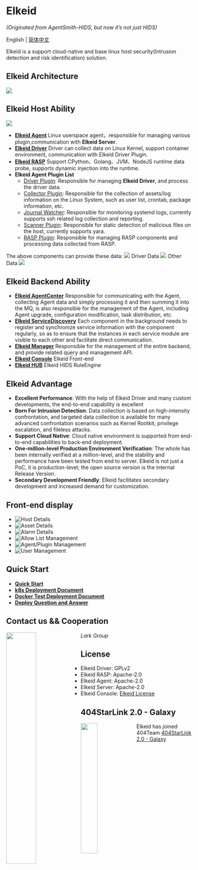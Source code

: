 # Elkeid

*(Originated from AgentSmith-HIDS, but now it’s not just HIDS)*

English | [简体中文](README-zh_CN.md)

Elkeid is a support cloud-native and base linux host security(Intrusion detection and risk identification) solution.

## Elkeid Architecture

<img src="server/docs/server.png"/>

##  Elkeid Host Ability
<img src="png/Ability_1.png"/>

* **[Elkeid Agent](agent)** Linux userspace agent，responsible for managing various plugin,communication with **Elkeid Server**.
* **[Elkeid Driver](driver)** Driver can collect data on Linux Kernel, support container environment, communication with Elkeid Driver Plugin.
* **[Elkeid RASP](rasp)** Support CPython、Golang、JVM、NodeJS runtime data probe, supports dynamic injection into the runtime.
* **Elkeid Agent Plugin List**
    * [Driver Plugin](plugins/driver): Responsible for managing **Elkeid Driver**, and process the driver data.
    * [Collector Plugin](plugins/collector): Responsible for the collection of assets/log information on the Linux System, such as user list, crontab, package information, etc.
    * [Journal Watcher](plugins/journal_watcher): Responsible for monitoring systemd logs, currently supports ssh related log collection and reporting.
    * [Scanner Plugin](plugins/scanner): Responsible for static detection of malicious files on the host, currently supports yara.
    * [RASP Plugin](rasp/plugin): Responsible for managing RASP components and processing data collected from RASP.


The above components can provide these data:
<img src="png/data_index.png"/>
Driver Data
<img src="png/data1.png"/>
Other Data
<img src="png/data2.png"/>


## Elkeid Backend Ability
* **[Elkeid AgentCenter](server/agent_center)** Responsible for communicating with the Agent, collecting Agent data and simply processing it and then summing it into the MQ, is also responsible for the management of the Agent, including Agent upgrade, configuration modification, task distribution, etc.
* **[Elkeid ServiceDiscovery](server/service_discovery)** Each component in the background needs to register and synchronize service information with the component regularly, so as to ensure that the instances in each service module are visible to each other and facilitate direct communication.
* **[Elkeid Manager](server/manager)** Responsible for the management of the entire backend, and provide related query and management API.
* **[Elkeid Console](server/web_console)** Elkeid Front-end
* **[Elkeid HUB](https://github.com/bytedance/Elkeid-HUB)** Elkeid HIDS RuleEngine

## Elkeid Advantage

* **Excellent Performance**: With the help of Elkeid Driver and many custom developments, the end-to-end capability is excellent
* **Born For Intrusion Detection**: Data collection is based on high-intensity confrontation, and targeted data collection is available for many advanced confrontation scenarios such as Kernel Rootkit, privilege escalation, and fileless attacks.
* **Support Cloud Native**: Cloud native environment is supported from end-to-end capabilities to back-end deployment.
* **One-million-level Production Environment Verification**: The whole has been internally verified at a million-level, and the stability and performance have been tested from end to server. Elkeid is not just a PoC, it is production-level; the open source version is the internal Release Version.
* **Secondary Development Friendly**: Elkeid facilitates secondary development and increased demand for customization.


## Front-end display
* Host Details
  <img src="png/console1.png" style="float:left;"/>
* Asset Details
  <img src="png/console2.png" style="float:left;"/>
* Alarm Details
  <img src="png/console3.png" style="float:left;"/>
* Allow List Management
  <img src="png/console6.png" style="float:left;"/>
* Agent/Plugin Management
  <img src="png/console4.png" style="float:left;"/>
* User Management
  <img src="png/console5.png" style="float:left;"/>

## Quick Start
* **[Quick Start](server/docs/quick-start.md)**
* **[k8s Deployment Document](server/docs/kubenates-install-zh_CN.md)**
* **[Docker Test Deployment Document](server/docs/docker-install.md)**
* **[Deploy Question and Answer](server/docs/qa.md)**

## Contact us && Cooperation

<img src="png/Lark.png" width="40%" style="float:left;"/>

*Lark Group*

## License
* Elkeid Driver: GPLv2
* Elkeid RASP: Apache-2.0
* Elkeid Agent: Apache-2.0
* Elkeid Server: Apache-2.0
* Elkeid Console: [Elkeid License](server/web_console/LICENSE)

## 404StarLink 2.0 - Galaxy
<img src="https://github.com/knownsec/404StarLink-Project/raw/master/logo.png" width="30%" style="float:left;"/>

Elkeid has joined 404Team [404StarLink 2.0 - Galaxy](https://github.com/knownsec/404StarLink2.0-Galaxy)
